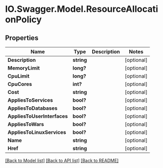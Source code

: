 # IO.Swagger.Model.ResourceAllocationPolicy
## Properties

Name | Type | Description | Notes
------------ | ------------- | ------------- | -------------
**Description** | **string** |  | [optional] 
**MemoryLimit** | **long?** |  | [optional] 
**CpuLimit** | **long?** |  | [optional] 
**CpuCores** | **int?** |  | [optional] 
**Cost** | **string** |  | [optional] 
**AppliesToServices** | **bool?** |  | [optional] 
**AppliesToDatabases** | **bool?** |  | [optional] 
**AppliesToUserInterfaces** | **bool?** |  | [optional] 
**AppliesToWars** | **bool?** |  | [optional] 
**AppliesToLinuxServices** | **bool?** |  | [optional] 
**Name** | **string** |  | [optional] 
**Href** | **string** |  | [optional] 

[[Back to Model list]](../README.md#documentation-for-models) [[Back to API list]](../README.md#documentation-for-api-endpoints) [[Back to README]](../README.md)

